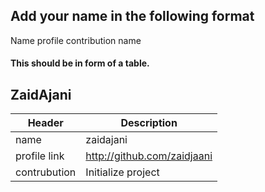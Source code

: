 ## Add your name in the following format

Name
profile
contribution name

#### This should be in form of a table.

## ZaidAjani

| Header         | Description |
| -----------    | ----------- |
| name           | zaidajani       |
| profile link   | http://github.com/zaidjaani        |
| contrubution   | Initialize project            |

